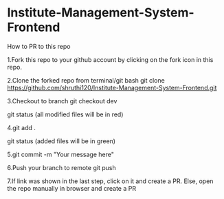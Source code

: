 # Institute-Management-System-Frontend

How to PR to this repo

1.Fork this repo to your github account by clicking on the fork icon in this repo.

2.Clone the forked repo from terminal/git bash
git clone https://github.com/shruthi120/Institute-Management-System-Frontend.git

3.Checkout to branch
git checkout dev

git status (all modified files will be in red)

4.git add .

git status (added files will be in green)

5.git commit -m "Your message here"

6.Push your branch to remote
git push 

7.If link was shown in the last step, click on it and create a PR. Else, open the repo manually in browser and create a PR
